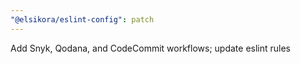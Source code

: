 ```yaml
---
"@elsikora/eslint-config": patch
---
```


Add Snyk, Qodana, and CodeCommit workflows; update eslint rules
